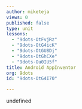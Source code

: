 ```yaml
---
author: miketeja
views: 0
published: false
type: unit
lessons: 
  - "9dots-OtFvjRz"
  - "9dots-OtG4icK"
  - "9dots-OtGU8Dj"
  - "9dots-OtGhCXe"
  - "9dots-Ou0IU5f"
title: Android AppInventor
org: 9dots
id: "9dots-OtG4I70"

---
```


undefined
